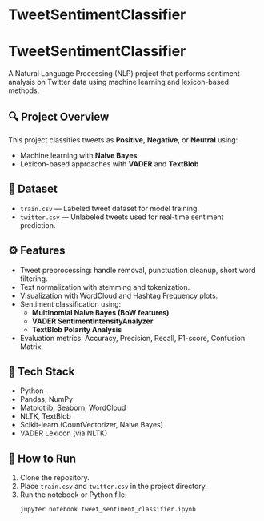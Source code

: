 # TweetSentimentClassifier

# TweetSentimentClassifier

A Natural Language Processing (NLP) project that performs sentiment analysis on Twitter data using machine learning and lexicon-based methods.

## 🔍 Project Overview

This project classifies tweets as **Positive**, **Negative**, or **Neutral** using:
- Machine learning with **Naive Bayes**
- Lexicon-based approaches with **VADER** and **TextBlob**

## 📁 Dataset

- `train.csv` — Labeled tweet dataset for model training.
- `twitter.csv` — Unlabeled tweets used for real-time sentiment prediction.

## ⚙️ Features

- Tweet preprocessing: handle removal, punctuation cleanup, short word filtering.
- Text normalization with stemming and tokenization.
- Visualization with WordCloud and Hashtag Frequency plots.
- Sentiment classification using:
  - **Multinomial Naive Bayes (BoW features)**
  - **VADER SentimentIntensityAnalyzer**
  - **TextBlob Polarity Analysis**
- Evaluation metrics: Accuracy, Precision, Recall, F1-score, Confusion Matrix.

## 🧪 Tech Stack

- Python
- Pandas, NumPy
- Matplotlib, Seaborn, WordCloud
- NLTK, TextBlob
- Scikit-learn (CountVectorizer, Naive Bayes)
- VADER Lexicon (via NLTK)

## 🚀 How to Run

1. Clone the repository.
2. Place `train.csv` and `twitter.csv` in the project directory.
3. Run the notebook or Python file:
   ```bash
   jupyter notebook tweet_sentiment_classifier.ipynb
